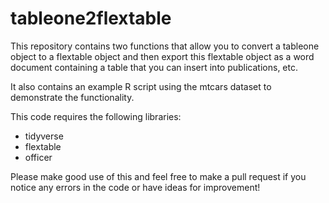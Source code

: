 # tableone2flextable

This repository contains two functions that allow you to convert a tableone object to a flextable object and then export this flextable object as a word document containing a table that you can insert into publications, etc.

It also contains an example R script using the mtcars dataset to demonstrate the functionality.

This code requires the following libraries:

* tidyverse
* flextable
* officer

Please make good use of this and feel free to make a pull request if you notice any errors in the code or have ideas for improvement!
